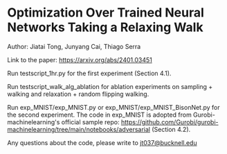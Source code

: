 # Optimization Over Trained Neural Networks Taking a Relaxing Walk

Author: Jiatai Tong, Junyang Cai, Thiago Serra

Link to the paper: https://arxiv.org/abs/2401.03451

Run testscript_1hr.py for the first experiment (Section 4.1).

Run testscript_walk_alg_ablation for ablation experiments on sampling + walking and relaxation + random flipping walking.

Run exp_MNIST/exp_MNIST.py or exp_MNIST/exp_MNIST_BisonNet.py for the second experiment. The code in exp_MNIST is adopted from Gurobi-machinelearning's official sample repo: https://github.com/Gurobi/gurobi-machinelearning/tree/main/notebooks/adversarial (Section 4.2).

Any questions about the code, please write to jt037@bucknell.edu
